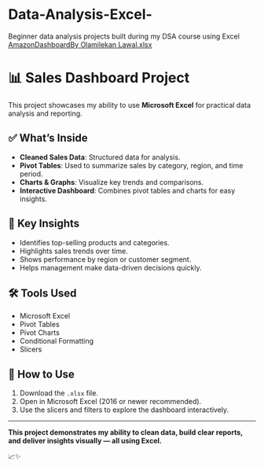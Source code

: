 # Data-Analysis-Excel-
Beginner data analysis projects built during my DSA course using Excel
[AmazonDashboardBy Olamilekan Lawal.xlsx](https://github.com/user-attachments/files/21041942/AmazonDashboardBy.Olamilekan.Lawal.xlsx)
# 📊 Sales Dashboard Project

This project showcases my ability to use **Microsoft Excel** for practical data analysis and reporting.

## ✅ **What’s Inside**

- **Cleaned Sales Data**: Structured data for analysis.
- **Pivot Tables**: Used to summarize sales by category, region, and time period.
- **Charts & Graphs**: Visualize key trends and comparisons.
- **Interactive Dashboard**: Combines pivot tables and charts for easy insights.

## 🎯 **Key Insights**

- Identifies top-selling products and categories.
- Highlights sales trends over time.
- Shows performance by region or customer segment.
- Helps management make data-driven decisions quickly.

## 🛠️ **Tools Used**

- Microsoft Excel
- Pivot Tables
- Pivot Charts
- Conditional Formatting
- Slicers

## 📌 **How to Use**

1. Download the `.xlsx` file.
2. Open in Microsoft Excel (2016 or newer recommended).
3. Use the slicers and filters to explore the dashboard interactively.

---


**This project demonstrates my ability to clean data, build clear reports, and deliver insights visually — all using Excel.**

📈✨
